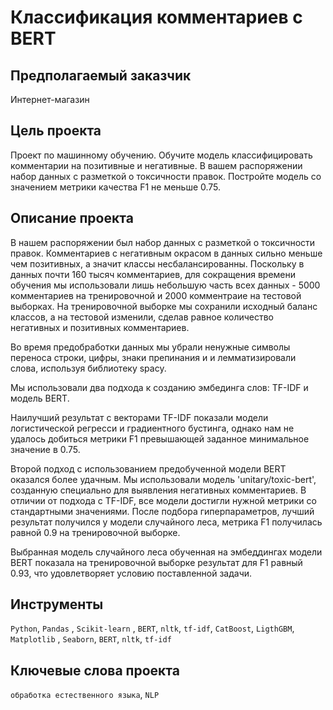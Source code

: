 # Классификация комментариев с BERT

## Предполагаемый заказчик

Интернет-магазин

## Цель проекта

Проект по машинному обучению. Обучите модель классифицировать комментарии на позитивные и негативные. В вашем распоряжении набор данных с разметкой о токсичности правок. Постройте модель со значением метрики качества F1 не меньше 0.75.

## Описание проекта

В нашем распоряжении был набор данных с разметкой о токсичности правок. Комментариев с негативным окрасом в данных сильно меньше чем позитивных, а значит классы несбалансированны. Поскольку в данных почти 160 тысяч комментариев, для сокращения времени обучения мы использовали лишь небольшую часть всех данных - 5000 комментариев на тренировочной и 2000 комментраие на тестовой выборках. На тренировочной выборке мы сохранили исходный баланс классов, а на тестовой изменили, сделав равное количество негативных и позитивных комментариев.

Во время предобработки данных мы убрали ненужные символы переноса строки, цифры, знаки препинания и и лемматизировали слова, используя библиотеку spacy.

Мы использовали два подхода к созданию эмбединга слов: TF-IDF и модель BERT.

Наилучший результат с векторами TF-IDF показали модели логистической регресси и градиентного бустинга, однако нам не удалось добиться метрики F1 превышающей заданное минимальное значение в 0.75.

Второй подход с использованием предобученной модели BERT оказался более удачным. Мы использовали модель 'unitary/toxic-bert', созданную специально для выявления негативных комментариев. В отличии от подхода с TF-IDF, все модели достигли нужной метрики со стандартными значениями. После подбора гиперпараметров, лучший результат получился у модели случайного леса, метрика F1 получилась равной 0.9 на тренировочной выборке.

Выбранная модель случайного леса обученная на эмбеддингах модели BERT показала на тренировочной выборке результат для F1 равный 0.93, что удовлетворяет условию поставленной задачи.

## Инструменты

`Python`, `Pandas` , `Scikit-learn` , `BERT`, `nltk`, `tf-idf`, `CatBoost`, `LigthGBM`, `Matplotlib` , `Seaborn`, `BERT`, `nltk`, `tf-idf`

## Ключевые слова проекта

`обработка естественного языка`, `NLP`
